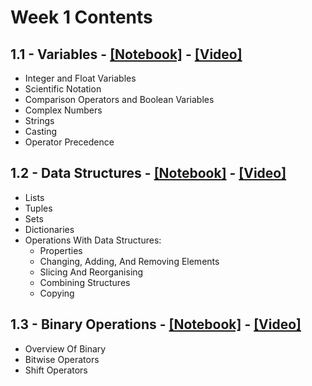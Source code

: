 # Week 1 Contents

## 1.1 - Variables - [[Notebook]](notebooks/pyqm-1.1-variables.ipynb) - [[Video]](https://youtu.be/dU8NKvAxcnE)

- Integer and Float Variables
- Scientific Notation
- Comparison Operators and Boolean Variables
- Complex Numbers
- Strings
- Casting
- Operator Precedence

## 1.2 - Data Structures - [[Notebook]](notebooks/pyqm-1.2-data-structures.ipynb) - [[Video]](https://youtu.be/yCQQwTEaMvs)

- Lists
- Tuples
- Sets
- Dictionaries
- Operations With Data Structures:
    - Properties
    - Changing, Adding, And Removing Elements
    - Slicing And Reorganising
    - Combining Structures
    - Copying
    
## 1.3 - Binary Operations - [[Notebook]](Session_1_Notebooks/pyqm-1.3-binary-operations.ipynb) - [[Video]](https://youtu.be/dMw8E-8cQpc)

- Overview Of Binary
- Bitwise Operators
- Shift Operators
